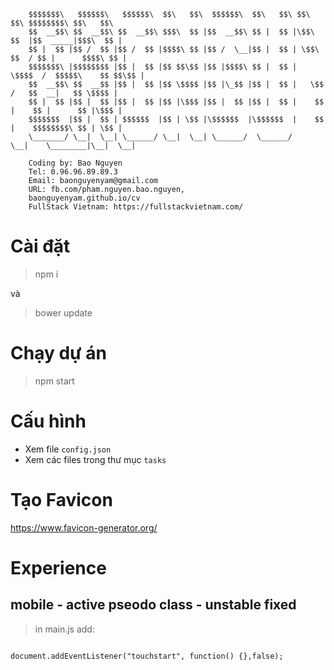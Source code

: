 ```
    $$$$$$$\   $$$$$$\   $$$$$$\  $$\   $$\  $$$$$$\  $$\   $$\ $$\     $$\ $$$$$$$$\ $$\   $$\
    $$  __$$\ $$  __$$\ $$  __$$\ $$$\  $$ |$$  __$$\ $$ |  $$ |\$$\   $$  |$$  _____|$$$\  $$ |
    $$ |  $$ |$$ /  $$ |$$ /  $$ |$$$$\ $$ |$$ /  \__|$$ |  $$ | \$$\ $$  / $$ |      $$$$\ $$ |
    $$$$$$$\ |$$$$$$$$ |$$ |  $$ |$$ $$\$$ |$$ |$$$$\ $$ |  $$ |  \$$$$  /  $$$$$\    $$ $$\$$ |
    $$  __$$\ $$  __$$ |$$ |  $$ |$$ \$$$$ |$$ |\_$$ |$$ |  $$ |   \$$  /   $$  __|   $$ \$$$$ |
    $$ |  $$ |$$ |  $$ |$$ |  $$ |$$ |\$$$ |$$ |  $$ |$$ |  $$ |    $$ |    $$ |      $$ |\$$$ |
    $$$$$$$  |$$ |  $$ | $$$$$$  |$$ | \$$ |\$$$$$$  |\$$$$$$  |    $$ |    $$$$$$$$\ $$ | \$$ |
    \_______/ \__|  \__| \______/ \__|  \__| \______/  \______/     \__|    \________|\__|  \__|

    Coding by: Bao Nguyen
    Tel: 0.96.96.89.89.3
    Email: baonguyenyam@gmail.com
    URL: fb.com/pham.nguyen.bao.nguyen,
    baonguyenyam.github.io/cv
    FullStack Vietnam: https://fullstackvietnam.com/
```
# Cài đặt

> npm i 

và 

> bower update 

# Chạy dự án 

> npm start

# Cấu hình

- Xem file `config.json`
- Xem các files trong thư mục `tasks`

# Tạo Favicon

https://www.favicon-generator.org/


# Experience

## mobile - active pseodo class - unstable fixed

> in main.js add:

```javasript

document.addEventListener("touchstart", function() {},false);

```